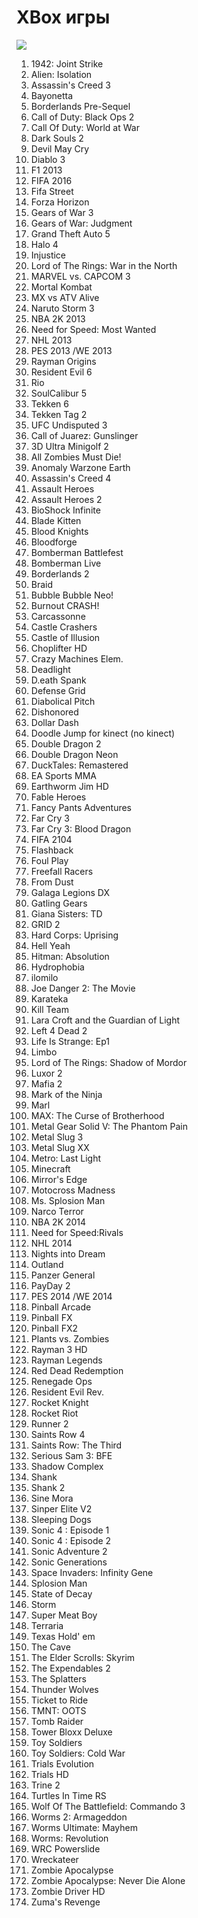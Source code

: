 # XBox игры

![](http://placehold.it/950x450)

1.	1942: Joint Strike
2.	Alien: Isolation 
3.	Assassin's Creed 3
4.	Bayonetta
5.	Borderlands Pre-Sequel
6.	Call of Duty: Black Ops 2
7.	Call Of Duty: World at War
8.	Dark Souls 2
9.	Devil May Cry
10.	Diablo 3
11.	F1 2013
12.	FIFA 2016
13.	Fifa Street
14.	Forza Horizon
15.	Gears of War 3
16.	Gears of War: Judgment
17.	Grand Theft Auto 5
18.	Halo 4
19.	Injustice
20.	Lord of The Rings: War in the North
21.	MARVEL vs. CAPCOM 3
22.	Mortal Kombat
23.	MX vs ATV Alive
24.	Naruto Storm 3
25.	NBA 2K 2013
26.	Need for Speed: Most Wanted
27.	NHL 2013
28.	PES 2013 /WE 2013
29.	Rayman Origins
30.	Resident Evil 6
31.	Rio
32.	SoulCalibur 5
33.	Tekken 6
34.	Tekken Tag 2
35.	UFC Undisputed 3
36.	Call of Juarez: Gunslinger 
37.	3D Ultra Minigolf 2
38.	All Zombies Must Die!
39.	Anomaly Warzone Earth
40.	Assassin's Creed 4
41.	Assault Heroes
42.	Assault Heroes 2
43.	BioShock Infinite
44.	Blade Kitten
45.	Blood Knights
46.	Bloodforge
47.	Bomberman Battlefest
48.	Bomberman Live
49.	Borderlands 2
50.	Braid
51.	Bubble Bubble Neo!
52.	Burnout CRASH!
53.	Carcassonne
54.	Castle Crashers
55.	Castle of Illusion
56.	Choplifter HD
57. Crazy Machines Elem. 
58. Deadlight 
59.	D.eath Spank
60.	Defense Grid
61.	Diabolical Pitch
62.	Dishonored 
63.	Dollar Dash
64.	Doodle Jump for kinect (no kinect)
65.	Double Dragon 2
66.	Double Dragon Neon
67.	DuckTales: Remastered
68.	EA Sports MMA
69.	Earthworm Jim HD
70.	Fable Heroes
71.	Fancy Pants Adventures
72.	Far Cry 3
73.	Far Cry 3: Blood Dragon
74.	FIFA 2104
75.	Flashback
76.	Foul Play
77.	Freefall Racers
78.	From Dust
79.	Galaga Legions DX
80.	Gatling Gears
81.	Giana Sisters: TD
82.	GRID 2
83.	Hard Corps: Uprising
84.	Hell Yeah
85.	Hitman: Absolution
86.	Hydrophobia
87.	ilomilo
88.	Joe Danger 2: The Movie
89.	Karateka
90.	Kill Team
91.	Lara Croft and the Guardian of Light
92.	Left 4 Dead 2
93.	Life Is Strange: Ep1
94.	Limbo
95.	Lord of The Rings: Shadow of Mordor
96.	Luxor 2
97.	Mafia 2
98.	Mark of the Ninja
99.	Marl
100.	MAX: The Curse of Brotherhood
101.	Metal Gear Solid V: The Phantom Pain
102.	Metal Slug 3
103.	Metal Slug XX
104.	Metro: Last Light
105.	Minecraft
106.	Mirror's Edge
107.	Motocross Madness
108.	Ms. Splosion Man
109.	Narco Terror
110.	NBA 2K 2014
111.	Need for Speed:Rivals
112.	NHL 2014
113.	Nights into Dream
114.	Outland
115.	Panzer General
116.	PayDay 2
117.	PES 2014 /WE 2014
118.	Pinball Arcade
119.	Pinball FX
120.	Pinball FX2
121.	Plants vs. Zombies
122.	Rayman 3 HD
123.	Rayman Legends
124.	Red Dead Redemption
125.	Renegade Ops
126.	Resident Evil Rev.
127.	Rocket Knight
128.    Rocket Riot
129. 	Runner 2
130.	Saints Row 4
131.	Saints Row: The Third
132.	Serious Sam 3: BFE
133.	Shadow Complex
134.	Shank
135.	Shank 2
136.	Sine Mora
137.	Sinper Elite V2
138.	Sleeping Dogs
139.	Sonic 4 : Episode 1
140.	Sonic 4 : Episode 2
141.	Sonic Adventure 2
142.	Sonic Generations
143.	Space Invaders: Infinity Gene
144.	Splosion Man
145.	State of Decay
146.	Storm
147.	Super Meat Boy
148.	Terraria
149.	Texas Hold' em
150.	The Cave
151.	The Elder Scrolls: Skyrim
152.	The Expendables 2
153.	The Splatters
154.	Thunder Wolves
155.	Ticket to Ride
156.	TMNT: OOTS
157.	Tomb Raider
158.	Tower Bloxx Deluxe
159.	Toy Soldiers
160.	Toy Soldiers: Cold War
161.	Trials Evolution
162.	Trials HD
163.	Trine 2
164.	Turtles In Time RS
165.	Wolf Of The Battlefield: Commando 3
166.	Worms 2: Armageddon
167.	Worms Ultimate: Mayhem
168.	Worms: Revolution
169.	WRC Powerslide
170.	Wreckateer
171.	Zombie Apocalypse
172.	Zombie Apocalypse: Never Die Alone
173.	Zombie Driver HD
174.	Zuma's Revenge